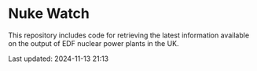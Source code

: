 # Nuke Watch

This repository includes code for retrieving the latest information available on the output of EDF nuclear power plants in the UK.

Last updated: 2024-11-13 21:13